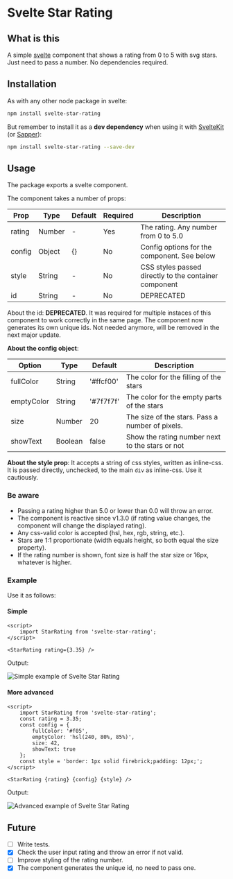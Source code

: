# Svelte Star Rating

## What is this

A simple [svelte](https://svelte.dev/) component that shows a rating from 0 to 5 with svg stars. Just need to pass a number. No dependencies required.

## Installation

As with any other node package in svelte:

```bash
npm install svelte-star-rating
```

But remember to install it as a **dev dependency** when using it with [SvelteKit](https://kit.svelte.dev/) (or [Sapper](https://sapper.svelte.dev/)):

```bash
npm install svelte-star-rating --save-dev
```

## Usage

The package exports a svelte component.

The component takes a number of props:

| Prop   | Type   | Default | Required | Description                                           |
| ------ | ------ | ------- | -------- | ----------------------------------------------------- |
| rating | Number | -       | Yes      | The rating. Any number from 0 to 5.0                  |
| config | Object | {}      | No       | Config options for the component. See below           |
| style  | String | -       | No       | CSS styles passed directly to the container component |
| id     | String | -       | No       | DEPRECATED                                            |

About the id: **DEPRECATED**. It was required for multiple instaces of this component to work correctly in the same page. The component now generates its own unique ids. Not needed anymore, will be removed in the next major update.

**About the config object**:

| Option     | Type    | Default   | Description                                     |
| ---------- | ------- | --------- | ----------------------------------------------- |
| fullColor  | String  | '#ffcf00' | The color for the filling of the stars          |
| emptyColor | String  | '#7f7f7f' | The color for the empty parts of the stars      |
| size       | Number  | 20        | The size of the stars. Pass a number of pixels. |
| showText   | Boolean | false     | Show the rating number next to the stars or not |

**About the style prop**: It accepts a string of css styles, written as inline-css. It is passed directly, unchecked, to the main `div` as inline-css. Use it cautiously.

### Be aware

- Passing a rating higher than 5.0 or lower than 0.0 will throw an error.
- The component is reactive since v1.3.0 (if rating value changes, the component will change the displayed rating).
- Any css-valid color is accepted (hsl, hex, rgb, string, etc.).
- Stars are 1:1 proportionate (width equals height, so both equal the size property).
- If the rating number is shown, font size is half the star size or 16px, whatever is higher.

### Example

Use it as follows:

#### Simple

```svelte
<script>
	import StarRating from 'svelte-star-rating';
</script>

<StarRating rating={3.35} />
```

Output:

![Simple example of Svelte Star Rating](./docs/example-simple.jpg)

#### More advanced

```svelte
<script>
	import StarRating from 'svelte-star-rating';
	const rating = 3.35;
	const config = {
		fullColor: '#f05',
		emptyColor: 'hsl(240, 80%, 85%)',
		size: 42,
		showText: true
	};
	const style = 'border: 1px solid firebrick;padding: 12px;';
</script>

<StarRating {rating} {config} {style} />
```

Output:

![Advanced example of Svelte Star Rating](./docs/example-advanced.jpg)

## Future

- [ ] Write tests.
- [x] Check the user input rating and throw an error if not valid.
- [ ] Improve styling of the rating number.
- [x] The component generates the unique id, no need to pass one.
